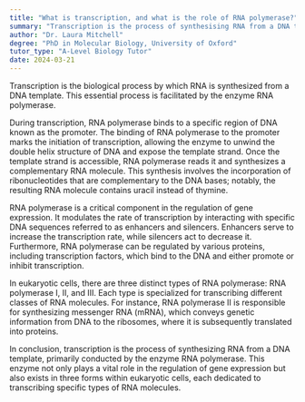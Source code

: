 ```yaml
---
title: "What is transcription, and what is the role of RNA polymerase?"
summary: "Transcription is the process of synthesising RNA from a DNA template. RNA polymerase is the enzyme responsible for this process."
author: "Dr. Laura Mitchell"
degree: "PhD in Molecular Biology, University of Oxford"
tutor_type: "A-Level Biology Tutor"
date: 2024-03-21
---
```


Transcription is the biological process by which RNA is synthesized from a DNA template. This essential process is facilitated by the enzyme RNA polymerase.

During transcription, RNA polymerase binds to a specific region of DNA known as the promoter. The binding of RNA polymerase to the promoter marks the initiation of transcription, allowing the enzyme to unwind the double helix structure of DNA and expose the template strand. Once the template strand is accessible, RNA polymerase reads it and synthesizes a complementary RNA molecule. This synthesis involves the incorporation of ribonucleotides that are complementary to the DNA bases; notably, the resulting RNA molecule contains uracil instead of thymine.

RNA polymerase is a critical component in the regulation of gene expression. It modulates the rate of transcription by interacting with specific DNA sequences referred to as enhancers and silencers. Enhancers serve to increase the transcription rate, while silencers act to decrease it. Furthermore, RNA polymerase can be regulated by various proteins, including transcription factors, which bind to the DNA and either promote or inhibit transcription.

In eukaryotic cells, there are three distinct types of RNA polymerase: RNA polymerase I, II, and III. Each type is specialized for transcribing different classes of RNA molecules. For instance, RNA polymerase II is responsible for synthesizing messenger RNA (mRNA), which conveys genetic information from DNA to the ribosomes, where it is subsequently translated into proteins.

In conclusion, transcription is the process of synthesizing RNA from a DNA template, primarily conducted by the enzyme RNA polymerase. This enzyme not only plays a vital role in the regulation of gene expression but also exists in three forms within eukaryotic cells, each dedicated to transcribing specific types of RNA molecules.
    
